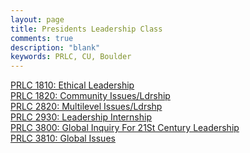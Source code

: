 ```yaml
---
layout: page
title: Presidents Leadership Class
comments: true
description: "blank"
keywords: PRLC, CU, Boulder
---
```

<body>
<div><a href="../../courses/PRLC-1810">PRLC 1810: Ethical Leadership</a></div>
<div><a href="../../courses/PRLC-1820">PRLC 1820: Community Issues/Ldrship</a></div>
<div><a href="../../courses/PRLC-2820">PRLC 2820: Multilevel Issues/Ldrshp</a></div>
<div><a href="../../courses/PRLC-2930">PRLC 2930: Leadership Internship</a></div>
<div><a href="../../courses/PRLC-3800">PRLC 3800: Global Inquiry For 21St Century Leadership</a></div>
<div><a href="../../courses/PRLC-3810">PRLC 3810: Global Issues</a></div>
</body>